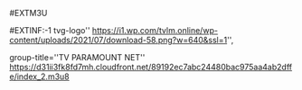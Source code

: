 #EXTM3U

#EXTINF:-1 tvg-logo'' https://i1.wp.com/tvlm.online/wp-content/uploads/2021/07/download-58.png?w=640&ssl=1'',

group-title=''TV PARAMOUNT NET''
https://d31ii3fk8fd7mh.cloudfront.net/89192ec7abc24480bac975aa4ab2dffe/index_2.m3u8
